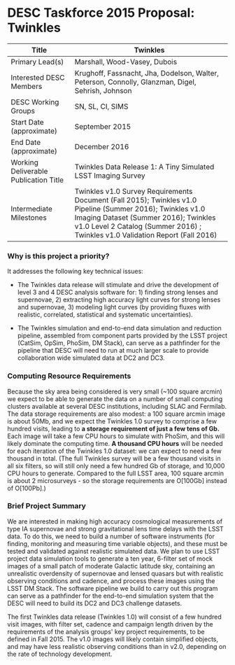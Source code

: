 
# DESC Taskforce 2015 Proposal: Twinkles

| Title|Twinkles|
|----------|-------------------------|
| Primary Lead(s)                       | Marshall, Wood-Vasey, Dubois |                                  |---------------------------------------|--------------------------------------------------------------|
| Interested DESC Members               | Krughoff, Fassnacht, Jha, Dodelson, Walter, Peterson, Connolly, Glanzman, Digel, Sehrish, Johnson|
| DESC Working Groups                   | SN, SL, CI, SIMS                                              |---------------------------------------|--------------------------------------------------------------|
| Start Date (approximate)              | September 2015                                                     |---------------------------------------|--------------------------------------------------------------|
| End Date (approximate)                | December 2016                                                     |---------------------------------------|--------------------------------------------------------------|
| Working Deliverable Publication Title | Twinkles Data Release 1: A Tiny Simulated LSST Imaging Survey |
| Intermediate Milestones               | Twinkles v1.0 Survey Requirements Document (Fall 2015); Twinkles v1.0 Pipeline (Summer 2016); Twinkles v1.0 Imaging Dataset (Summer 2016); Twinkles v1.0 Level 2 Catalog (Summer 2016) ; Twinkles v1.0 Validation Report (Fall 2016)                                                             |---------------------------------------|--------------------------------------------------------------|


### Why is this project a priority?

It addresses the following key technical issues:

* The Twinkles data release will stimulate and drive the development of level 3 and 4 DESC analysis software for: 1) finding strong lenses and supernovae, 2) extracting high accuracy light curves for strong lenses and supernovae, 3) modeling light curves (by providing fluxes with realistic, correlated, statistical and systematic uncertainties).

* The Twinkles simulation and end-to-end data simulation and reduction pipeline, assembled from component parts provided by the LSST project (CatSim, OpSim, PhoSim, DM Stack), can serve as a pathfinder for the pipeline that DESC will need to run at much larger scale to provide collaboration wide simulated data at DC2 and DC3.

### Computing Resource Requirements

Because the sky area being considered is very small (~100 square arcmin) we expect to be able to generate the data on a number of small computing clusters available at several DESC institutions, including SLAC and Fermilab. The data storage requirements are also modest: a 100 square arcmin image is about 50Mb, and we expect the Twinkles 1.0 survey to comprise a few hundred visits, leading to **a storage requirement of just a few tens of Gb.** Each image will take a few CPU hours to simulate with PhoSim, and this will likely dominate the computing time. **A thousand CPU hours** will be needed for each iteration of the Twinkles 1.0 dataset: we can expect to need a few thousand in total. (The full Twinkles survey will be a few thousand visits in all six filters, so will still only need a few hundred Gb of storage, and 10,000 CPU hours to generate. Compared to the full LSST area, 100 square arcmin is about 2 microsurveys - so the storage requirements are O[100Gb] instead of O[100Pb].)

### Brief Project Summary

We are interested in making high accuracy cosmological measurements of type IA supernovae and strong gravitational lens time delays with the LSST data. To do this, we need to build a number of software instruments (for finding, monitoring and measuring time variable objects), and these must be tested and validated against realistic simulated data. We plan to use LSST project data simulation tools to generate a ten year, 6-filter set of mock images of a small patch of moderate Galactic latitude sky, containing an unrealistic overdensity of supernovae and lensed quasars but with realistic observing conditions and cadence, and process these images using the LSST DM Stack. The software pipeline we build to carry out this program can serve as a pathfinder for the end-to-end simulation system that the DESC will need to build its DC2 and DC3 challenge datasets.

The first Twinkles data release (Twinkles 1.0) will consist of a few hundred visit images, with filter set, cadence and campaign length driven by the requirements of the analysis groups' key project requirements, to be defined in Fall 2015. The v1.0 images will likely contain simplified objects, and may have less realistic observing conditions than in v2.0, depending on the rate of technology development.
